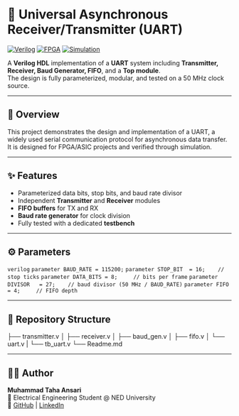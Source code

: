 # 🚀 Universal Asynchronous Receiver/Transmitter (UART)

[![Verilog](https://img.shields.io/badge/HDL-Verilog-blue.svg)]()
[![FPGA](https://img.shields.io/badge/Target-FPGA-green.svg)]()
[![Simulation](https://img.shields.io/badge/Tool-ModelSim-orange.svg)]()

A **Verilog HDL** implementation of a **UART** system including **Transmitter, Receiver, Baud Generator, FIFO**, and a **Top module**.  
The design is fully parameterized, modular, and tested on a 50 MHz clock source.

---

## 📖 Overview
This project demonstrates the design and implementation of a UART, a widely used serial communication protocol for asynchronous data transfer.  
It is designed for FPGA/ASIC projects and verified through simulation.

---

## ✨ Features
- Parameterized data bits, stop bits, and baud rate divisor  
- Independent **Transmitter** and **Receiver** modules  
- **FIFO buffers** for TX and RX  
- **Baud rate generator** for clock division  
- Fully tested with a dedicated **testbench**

---

## ⚙️ Parameters
```verilog```
```parameter BAUD_RATE = 115200;```
```parameter STOP_BIT  = 16;    // stop ticks```
```parameter DATA_BITS = 8;     // bits per frame```
```parameter DIVISOR   = 27;    // baud divisor (50 MHz / BAUD_RATE)```
```parameter FIFO      = 4;     // FIFO depth```

---

## 📂 Repository Structure
├── transmitter.v
│   ├── receiver.v
│   ├── baud_gen.v
│   ├── fifo.v
│   └── uart.v 
|   └── tb_uart.v
 └── Readme.md

 ---

 ## 👨‍💻 Author
**Muhammad Taha Ansari**  
📌 Electrical Engineering Student @ NED University  
🔗 [GitHub](https://github.com/Muhammad-Taha-Ansari) | [LinkedIn](https://linkedin.com/in/muhammad-taha-b93716299/)
